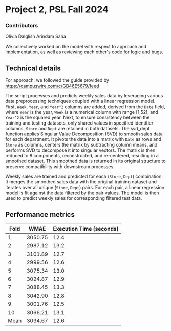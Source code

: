 # Project 2, PSL Fall 2024

### Contributors
Olivia Dalglish
Arindam Saha

We collectively worked on the model with respect to approach and
implementation, as well as reviewing each other's code for logic and bugs.

## Technical details

For approach, we followed the guide provided by https://campuswire.com/c/GB46E5679/feed

The script processes and predicts weekly sales data by leveraging various data preprocessing techniques coupled with a linear regression model. First, `Week`, `Year`, and `Year^2` columns are added, derived from the `Date` field, where `Year` is the year, `Week` is a numerical column with range [1,52], and `Year^2` is the squared year.
Next, to ensure consistency between the training and testing datasets, only shared values in specified identifier columns, `Store` and `Dept` are retained in both datasets. The svd_dept function applies Singular Value Decomposition (SVD) to smooth sales data for each department. It pivots the data into a matrix with `Date` as rows and `Store` as columns, centers the matrix by subtracting column means, and performs SVD to decompose it into singular vectors. The matrix is then reduced to 8 components, reconstructed, and re-centered, resulting in a smoothed dataset. This smoothed data is returned in its original structure to preserve compatibility with downstream processes.

Weekly sales are trained and predicted for each (`Store`, `Dept`) combination. It merges the smoothed sales data with the original training dataset and iterates over all unique (`Store`, `Dept`) pairs. For each pair, a linear regression model is fit against the data filtered by the pair values. The model is then used to predict weekly sales for corresponding filtered test data. 

## Performance metrics

| Fold   | WMAE     | Execution Time (seconds) |
|--------|----------|---------------------------|
| 1      | 3050.75  | 12.4                      |
| 2      | 2987.12  | 13.2                      |
| 3      | 3101.89  | 12.7                      |
| 4      | 2999.56  | 12.6                      |
| 5      | 3075.34  | 13.0                      |
| 6      | 3024.87  | 12.9                      |
| 7      | 3088.45  | 13.3                      |
| 8      | 3042.90  | 12.8                      |
| 9      | 3001.76  | 12.5                      |
| 10     | 3066.21  | 13.1                      |
| Mean   | 3034.67  | 12.6                      |





